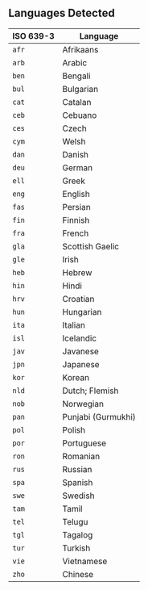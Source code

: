## Languages Detected

| ISO 639-3       | Language               |
|-----------------|------------------------|
| `afr`           | Afrikaans              |
| `arb`           | Arabic                 |
| `ben`           | Bengali                |
| `bul`           | Bulgarian              |
| `cat`           | Catalan                |
| `ceb`           | Cebuano                |
| `ces`           | Czech                  |
| `cym`           | Welsh                  |
| `dan`           | Danish                 |
| `deu`           | German                 |
| `ell`           | Greek                  |
| `eng`           | English                |
| `fas`           | Persian                |
| `fin`           | Finnish                |
| `fra`           | French                 |
| `gla`           | Scottish Gaelic        |
| `gle`           | Irish                  |
| `heb`           | Hebrew                 |
| `hin`           | Hindi                  |
| `hrv`           | Croatian               |
| `hun`           | Hungarian              |
| `ita`           | Italian                |
| `isl`           | Icelandic              |
| `jav`           | Javanese               |
| `jpn`           | Japanese               |
| `kor`           | Korean                 |
| `nld`           | Dutch; Flemish         |
| `nob`           | Norwegian              |
| `pan`           | Punjabi (Gurmukhi)     |
| `pol`           | Polish                 |
| `por`           | Portuguese             |
| `ron`           | Romanian               |
| `rus`           | Russian                |
| `spa`           | Spanish                |
| `swe`           | Swedish                |
| `tam`           | Tamil                  |
| `tel`           | Telugu                 |
| `tgl`           | Tagalog                |
| `tur`           | Turkish                |
| `vie`           | Vietnamese             |
| `zho`           | Chinese                |
